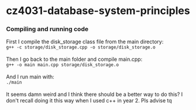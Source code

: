 # cz4031-database-system-principles
### Compiling and running code
First I compile the disk_storage class file from the main directory: <br />
```g++ -c storage/disk_storage.cpp -o storage/disk_storage.o``` <br /><br />
Then I go back to the main folder and compile main.cpp: <br />
```g++ -o main main.cpp storage/disk_storage.o``` <br /><br />
And I run main with: <br />
```./main``` <br /><br />
It seems damn weird and I think there should be a better way to do this? I don't recall doing it this way when I used c++ in year 2. Pls advise tq
